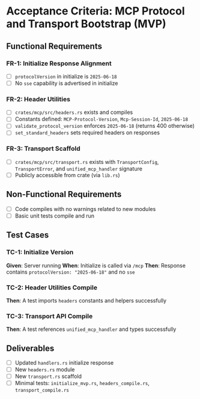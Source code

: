 # Acceptance Criteria: MCP Protocol and Transport Bootstrap (MVP)

## Functional Requirements

### FR-1: Initialize Response Alignment
- [ ] `protocolVersion` in initialize is `2025-06-18`
- [ ] No `sse` capability is advertised in initialize

### FR-2: Header Utilities
- [ ] `crates/mcp/src/headers.rs` exists and compiles
- [ ] Constants defined: `MCP-Protocol-Version`, `Mcp-Session-Id`, `2025-06-18`
- [ ] `validate_protocol_version` enforces `2025-06-18` (returns 400 otherwise)
- [ ] `set_standard_headers` sets required headers on responses

### FR-3: Transport Scaffold
- [ ] `crates/mcp/src/transport.rs` exists with `TransportConfig`, `TransportError`, and `unified_mcp_handler` signature
- [ ] Publicly accessible from crate (via `lib.rs`)

## Non-Functional Requirements
- [ ] Code compiles with no warnings related to new modules
- [ ] Basic unit tests compile and run

## Test Cases

### TC-1: Initialize Version
**Given**: Server running
**When**: Initialize is called via `/mcp`
**Then**: Response contains `protocolVersion: "2025-06-18"` and no `sse`

### TC-2: Header Utilities Compile
**Then**: A test imports `headers` constants and helpers successfully

### TC-3: Transport API Compile
**Then**: A test references `unified_mcp_handler` and types successfully

## Deliverables
- [ ] Updated `handlers.rs` initialize response
- [ ] New `headers.rs` module
- [ ] New `transport.rs` scaffold
- [ ] Minimal tests: `initialize_mvp.rs`, `headers_compile.rs`, `transport_compile.rs`
